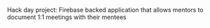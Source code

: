 Hack day project: Firebase backed application that allows mentors to document 1:1 meetings with their mentees
